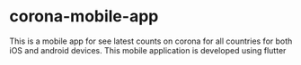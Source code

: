 # corona-mobile-app
This is a mobile app for see latest counts on corona for all countries for both iOS and android devices. This mobile application is developed using flutter
